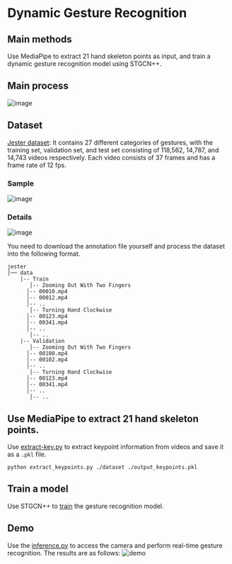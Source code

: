 # Dynamic Gesture Recognition
## Main methods
Use MediaPipe to extract 21 hand skeleton points as input, and train a dynamic gesture recognition model using STGCN++.

## Main process
![image](https://github.com/user-attachments/assets/c18fe2d2-15fb-4e83-9972-87db60c6b68a)

## Dataset
[Jester dataset](https://www.qualcomm.com/developer/software/jester-dataset): It contains 27 different categories of gestures, with the training set, validation set, and test set consisting of 118,562, 14,787, and 14,743 videos respectively. Each video consists of 37 frames and has a frame rate of 12 fps.
### Sample
![image](https://github.com/user-attachments/assets/2af748db-1364-47be-b14c-a5f6f21c8b6c)
### Details
![image](https://github.com/user-attachments/assets/ee3fff9c-5b7b-4651-8b7d-83731c771574)  

You need to download the annotation file yourself and process the dataset into the following format.

```
jester
|── data
    |-- Train
       │-- Zooming Out With Two Fingers
	  │-- 00010.mp4
	  │-- 00012.mp4
	  │-- ..
       │-- Turning Hand Clockwise
	  │-- 00123.mp4
	  │-- 00341.mp4
	  │-- ..
       │-- ..
    |-- Validation
       │-- Zooming Out With Two Fingers
	  │-- 00100.mp4
	  │-- 00102.mp4
	  │-- ..
       │-- Turning Hand Clockwise
	  │-- 00123.mp4
	  │-- 00341.mp4
	  │-- ..
       │-- ..
```
## Use MediaPipe to extract 21 hand skeleton points.
Use [extract-key.py](https://github.com/zzh30/Dynamic-Gesture-Recognition/blob/main/demo/inference.py) to extract keypoint information from videos and save it as a `.pkl` file.

```
python extract_keypoints.py ./dataset ./output_keypoints.pkl
```
## Train a model 
Use STGCN++ to [train](https://github.com/zzh30/Dynamic-Gesture-Recognition/tree/main/train) the gesture recognition model.
## Demo
Use the [inference.py](https://github.com/zzh30/Dynamic-Gesture-Recognition/blob/main/demo/inference.py) to access the camera and perform real-time gesture recognition. The results are as follows:
![demo](https://github.com/user-attachments/assets/5c36afba-6767-452b-b34f-e2a346b7faf1)

